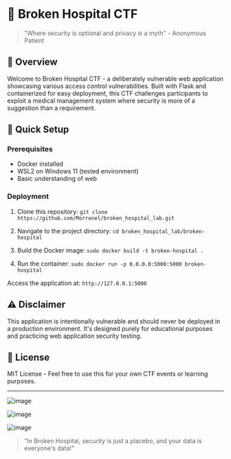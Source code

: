 # 🏥 Broken Hospital CTF

> "Where security is optional and privacy is a myth" - Anonymous Patient

## 🎯 Overview
Welcome to Broken Hospital CTF - a deliberately vulnerable web application showcasing various access control vulnerabilities. Built with Flask and containerized for easy deployment, this CTF challenges participants to exploit a medical management system where security is more of a suggestion than a requirement.

## 🚀 Quick Setup

### Prerequisites
- Docker installed
- WSL2 on Windows 11 (tested environment)
- Basic understanding of web

### Deployment

1. Clone this repository:
   ```git clone https://github.com/Morronel/broken_hospital_lab.git```

2. Navigate to the project directory:
   ```cd broken_hospital_lab/broken-hospital```

3. Build the Docker image:
   ```sudo docker build -t broken-hospital .```

4. Run the container:
   ```sudo docker run -p 0.0.0.0:5000:5000 broken-hospital```

Access the application at: `http://127.0.0.1:5000`

## ⚠️ Disclaimer
This application is intentionally vulnerable and should never be deployed in a production environment. It's designed purely for educational purposes and practicing web application security testing.

## 📝 License
MIT License - Feel free to use this for your own CTF events or learning purposes.

---

![image](https://github.com/user-attachments/assets/c2c88893-72e1-4c09-9db0-72a9a4c957d1)

![image](https://github.com/user-attachments/assets/07af21c9-12f9-4681-b4d9-bcf51a76b90b)

![image](https://github.com/user-attachments/assets/1d25fd10-465f-4c92-8419-700a185dcacc)


> "In Broken Hospital, security is just a placebo, and your data is everyone's data!"
